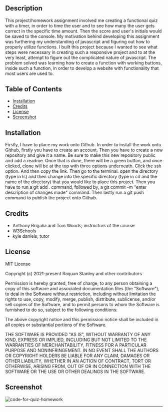 # <Code-for-quiz-homework>
## Description 
This project/homework assignment involved me creating a functional quiz with a timer, in order to time the user and to see how many the user gets correct in the specific time amount. Then the score and user's initials would be saved to the console. My motivation behind developing this assignment was furthering my understanding of javascript and figuring out how to properly utilize functions. I built this project because I wanted to see what steps were necessary in creating such a responsive project and to at the very least, attempt to figure out the complicated nature of javascript. The problem solved was learning how to create a function with working buttons, inside such a function, in order to develop a website with functionality that most users are used to.

## Table of Contents
- [Installation](#installation)
- [Credits](#credits)
- [License](#license) 
- [Screenshot](#screenshot)
## Installation
Firstly, I have to place my work onto Github. In order to install the work onto Github, firstly you have to create an account. Then you have to create a new repository and give it a name. Be sure to make this new repository public and add a readme. Once that is done, there will be a green button, and once clicked, clone will be at the top with three options underneath. Click the ssh option. And then copy the link. Then go to the terminal. open the directory (type in ls) and then change into the specific directory (type in cd and the name of the directory) that you would like to place this project. Then you have to run a git add . command, followed by, a git commit -m "enter description of changes made" command. Then lastly run a git push command to publish the project onto Github.

## Credits
- Anthony Brigalia and Tom Woods; instructors of the course 
- W3Schools 
- kyle daniels; tutor
## License
MIT License

Copyright (c) 2021-present Raquan Stanley and other contributors

Permission is hereby granted, free of charge, to any person obtaining
a copy of this software and associated documentation files (the
"Software"), to deal in the Software without restriction, including
without limitation the rights to use, copy, modify, merge, publish,
distribute, sublicense, and/or sell copies of the Software, and to
permit persons to whom the Software is furnished to do so, subject to
the following conditions:

The above copyright notice and this permission notice shall be
included in all copies or substantial portions of the Software.

THE SOFTWARE IS PROVIDED "AS IS", WITHOUT WARRANTY OF ANY KIND,
EXPRESS OR IMPLIED, INCLUDING BUT NOT LIMITED TO THE WARRANTIES OF
MERCHANTABILITY, FITNESS FOR A PARTICULAR PURPOSE AND
NONINFRINGEMENT. IN NO EVENT SHALL THE AUTHORS OR COPYRIGHT HOLDERS BE
LIABLE FOR ANY CLAIM, DAMAGES OR OTHER LIABILITY, WHETHER IN AN ACTION
OF CONTRACT, TORT OR OTHERWISE, ARISING FROM, OUT OF OR IN CONNECTION
WITH THE SOFTWARE OR THE USE OR OTHER DEALINGS IN THE SOFTWARE. 

## Screenshot 
![code-for-quiz-homework](https://user-images.githubusercontent.com/76064980/112783891-54240f00-901e-11eb-8ada-701b4d6cd612.png)

---
